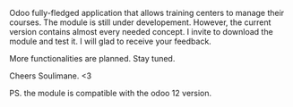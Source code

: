 Odoo fully-fledged application that allows training centers to manage their courses.
The module is still under developement. However, the current version contains almost every needed concept. I invite to download the module and test it. I will glad to receive your feedback.

More functionalities are planned. Stay tuned.

Cheers Soulimane. <3

PS. the module is compatible with the odoo 12 version.
